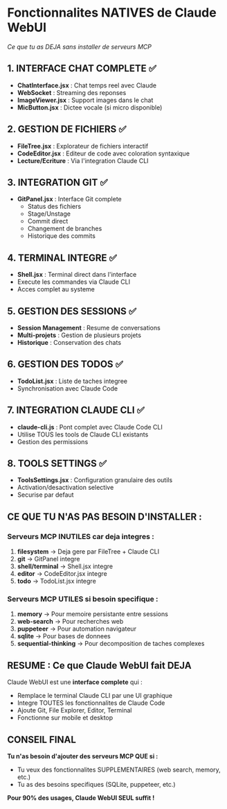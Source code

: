 # Fonctionnalites NATIVES de Claude WebUI
*Ce que tu as DEJA sans installer de serveurs MCP*

## 1. INTERFACE CHAT COMPLETE ✅
- **ChatInterface.jsx** : Chat temps reel avec Claude
- **WebSocket** : Streaming des reponses
- **ImageViewer.jsx** : Support images dans le chat
- **MicButton.jsx** : Dictee vocale (si micro disponible)

## 2. GESTION DE FICHIERS ✅
- **FileTree.jsx** : Explorateur de fichiers interactif
- **CodeEditor.jsx** : Editeur de code avec coloration syntaxique
- **Lecture/Ecriture** : Via l'integration Claude CLI

## 3. INTEGRATION GIT ✅
- **GitPanel.jsx** : Interface Git complete
  - Status des fichiers
  - Stage/Unstage
  - Commit direct
  - Changement de branches
  - Historique des commits

## 4. TERMINAL INTEGRE ✅
- **Shell.jsx** : Terminal direct dans l'interface
- Execute les commandes via Claude CLI
- Acces complet au systeme

## 5. GESTION DES SESSIONS ✅
- **Session Management** : Resume de conversations
- **Multi-projets** : Gestion de plusieurs projets
- **Historique** : Conservation des chats

## 6. GESTION DES TODOS ✅
- **TodoList.jsx** : Liste de taches integree
- Synchronisation avec Claude Code

## 7. INTEGRATION CLAUDE CLI ✅
- **claude-cli.js** : Pont complet avec Claude Code CLI
- Utilise TOUS les tools de Claude CLI existants
- Gestion des permissions

## 8. TOOLS SETTINGS ✅
- **ToolsSettings.jsx** : Configuration granulaire des outils
- Activation/desactivation selective
- Securise par defaut

## CE QUE TU N'AS PAS BESOIN D'INSTALLER :

### Serveurs MCP INUTILES car deja integres :
1. **filesystem** → Deja gere par FileTree + Claude CLI
2. **git** → GitPanel integre
3. **shell/terminal** → Shell.jsx integre
4. **editor** → CodeEditor.jsx integre
5. **todo** → TodoList.jsx integre

### Serveurs MCP UTILES si besoin specifique :
1. **memory** → Pour memoire persistante entre sessions
2. **web-search** → Pour recherches web
3. **puppeteer** → Pour automation navigateur
4. **sqlite** → Pour bases de donnees
5. **sequential-thinking** → Pour decomposition de taches complexes

## RESUME : Ce que Claude WebUI fait DEJA

Claude WebUI est une **interface complete** qui :
- Remplace le terminal Claude CLI par une UI graphique
- Integre TOUTES les fonctionnalites de Claude Code
- Ajoute Git, File Explorer, Editor, Terminal
- Fonctionne sur mobile et desktop

## CONSEIL FINAL

**Tu n'as besoin d'ajouter des serveurs MCP QUE si :**
- Tu veux des fonctionnalites SUPPLEMENTAIRES (web search, memory, etc.)
- Tu as des besoins specifiques (SQLite, puppeteer, etc.)

**Pour 90% des usages, Claude WebUI SEUL suffit !**